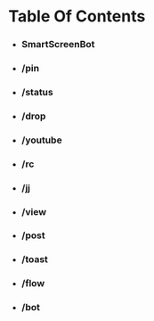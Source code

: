 # Table Of Contents

 * ### SmartScreenBot
 * ### /pin
 * ### /status
 * ### /drop
 * ### /youtube
 * ### /rc
 * ### /jj
 * ### /view
 * ### /post
 * ### /toast
 * ### /flow
 * ### /bot
